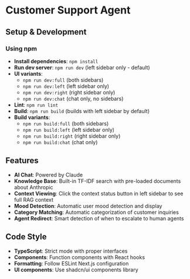 # Customer Support Agent

## Setup & Development

### Using npm
- **Install dependencies**: `npm install`
- **Run dev server**: `npm run dev` (left sidebar only - default)
- **UI variants**: 
  - `npm run dev:full` (both sidebars)
  - `npm run dev:left` (left sidebar only)
  - `npm run dev:right` (right sidebar only)
  - `npm run dev:chat` (chat only, no sidebars)
- **Lint**: `npm run lint`
- **Build**: `npm run build` (builds with left sidebar by default)
- **Build variants**: 
  - `npm run build:full` (both sidebars)
  - `npm run build:left` (left sidebar only)
  - `npm run build:right` (right sidebar only)
  - `npm run build:chat` (chat only)

## Features

- **AI Chat**: Powered by Claude
- **Knowledge Base**: Built-in TF-IDF search with pre-loaded documents about Anthropic
- **Context Viewing**: Click the context status button in left sidebar to see full RAG context
- **Mood Detection**: Automatic user mood detection and display
- **Category Matching**: Automatic categorization of customer inquiries
- **Agent Redirect**: Smart detection of when to escalate to human agents

## Code Style

- **TypeScript**: Strict mode with proper interfaces
- **Components**: Function components with React hooks
- **Formatting**: Follow ESLint Next.js configuration
- **UI components**: Use shadcn/ui components library
